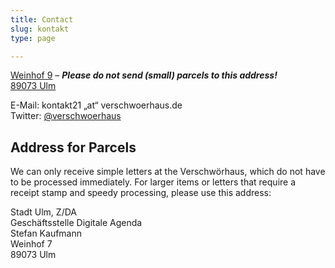 ```yaml
---
title: Contact
slug: kontakt
type: page

---
```


[Weinhof 9][1] – **_Please *do not* send (small) parcels to this address!_**  
[89073 Ulm][1]
  
E-Mail: kontakt21 „at“ verschwoerhaus.de  
Twitter: [@verschwoerhaus][2]

## Address for Parcels

We can only receive simple letters at the Verschwörhaus, which do not have to be processed immediately. For larger items or letters that require a receipt stamp and speedy processing, please use this address:

Stadt Ulm, Z/DA  
Geschäftsstelle Digitale Agenda  
Stefan Kaufmann  
Weinhof 7  
89073 Ulm

 [1]: https://www.openstreetmap.org/node/1437402541#map=19/48.39649/9.99047
 [2]: https://twitter.com/verschwoerhaus